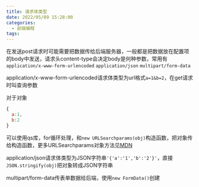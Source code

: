 ```yaml
---
title: 请求体类型
date: 2022/05/09 15:28:00
categories: 
  - 前端编程
tags: 
---
```



在发送post请求时可能需要把数据传给后端服务器，一般都是把数据放在配置项的body中发送，请求头content-type会决定body是何种参数，常用有
`application/x-www-form-urlencoded`
`application/json`
`multipart/form-data`

application/x-www-form-urlencoded请求体类型为url格式`a=1&b=2`，在get请求时叫查询参数

对于对象
```javascript
{
  a:1,
  b:2
}
```
可以使用qs库，for循环处理，和`new URLSearchparams(obj)`构造函数，把对象传给构造函数，更多URLSearchparams对象方法见[MDN][1]

application/json请求体类型为JSON字符串`'{'a':'1','b':'2'}'`，直接`JSON.stringify(obj)`把对象转成JSON字符串

multipart/form-data传表单数据给后端，使用`new FormData()`创建


  [1]: https://developer.mozilla.org/zh-CN/docs/Web/API/URLSearchParams